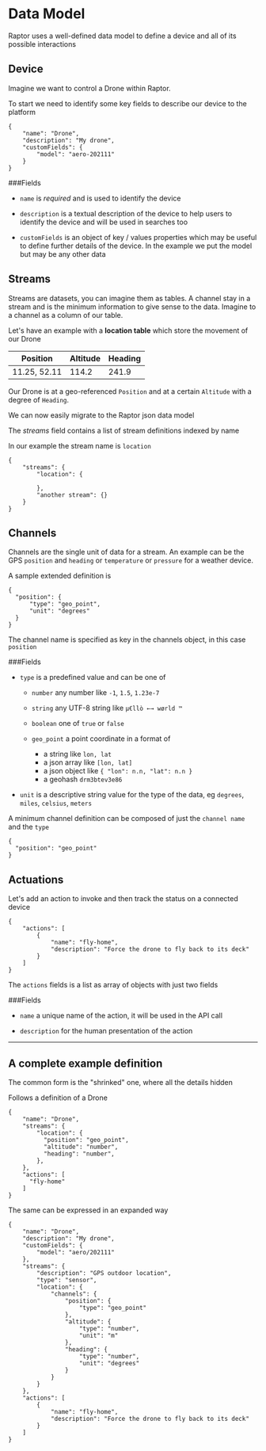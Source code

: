 # Data Model

Raptor uses a well-defined data model to define a device and all of its possible interactions

## Device

Imagine we want to control a Drone within Raptor.

To start we need to identify some key fields to describe our device to the platform

```
{
    "name": "Drone",
    "description": "My drone",
    "customFields": {
        "model": "aero-202111"
    }
}
```

###Fields


- `name` is _required_ and is used to identify the device

- `description` is a textual description of the device to help users to identify the device and will be used in searches too

- `customFields` is an object of key / values properties which may be useful to define further details of the device. In the example we put the model but may be any other data

## Streams

Streams are datasets, you can imagine them as tables. A channel stay in a stream and is the minimum information to give sense to the data. Imagine to a channel as a column of our table.

Let's have an example with a **location table** which store the movement of our Drone

Position     | Altitude | Heading
------------ | -------- | -------
11.25, 52.11 | 114.2    | 241.9

Our Drone is at a geo-referenced `Position` and at a certain `Altitude` with a degree of `Heading`.

We can now easily migrate to the Raptor json data model

The _streams_ field contains a list of stream definitions indexed by name

In our example the stream name is `location`

```
{
    "streams": {
        "location": {

        },          
        "another stream": {}
    }
}
```

## Channels

Channels are the single unit of data for a stream. An example can be the GPS `position` and `heading` or `temperature` or `pressure` for a weather device.

A sample extended definition is

```
{
  "position": {
      "type": "geo_point",
      "unit": "degrees"
  }
}
```

The channel name is specified as key in the channels object, in this case `position`

###Fields

- `type` is a predefined value and can be one of

  - `number` any number like `-1`, `1.5`, `1.23e-7`
  - `string` any UTF-8 string like `µ€llò ←→ wørld ™`
  - `boolean` one of `true` or `false`
  - `geo_point` a point coordinate in a format of

    - a string like `lon, lat`
    - a json array like `[lon, lat]`
    - a json object like `{ "lon": n.n, "lat": n.n }`
    - a geohash `drm3btev3e86`

- `unit` is a descriptive string value for the type of the data, eg `degrees`, `miles`, `celsius`, `meters`

A minimum channel definition can be composed of just the `channel name` and the `type`

```
{
  "position": "geo_point"
}
```

## Actuations

Let's add an action to invoke and then track the status on a connected device

```
{
    "actions": [
        {
            "name": "fly-home",
            "description": "Force the drone to fly back to its deck"
        }
    ]
}
```

The `actions` fields is a list as array of objects with just two fields

###Fields


- `name` a unique name of the action, it will be used in the API call

- `description` for the human presentation of the action

--------------------------------------------------------------------------------

## A complete example definition

The common form is the "shrinked" one, where all the details hidden

Follows a definition of a Drone

```
{
    "name": "Drone",
    "streams": {
        "location": {
          "position": "geo_point",
          "altitude": "number",
          "heading": "number",
        },
    },
    "actions": [
      "fly-home"
    ]
}
```

The same can be expressed in an expanded way

```
{
    "name": "Drone",
    "description": "My drone",
    "customFields": {
        "model": "aero/202111"
    },
    "streams": {
        "description": "GPS outdoor location",
        "type": "sensor",
        "location": {
            "channels": {
                "position": {
                    "type": "geo_point"
                },
                "altitude": {
                    "type": "number",
                    "unit": "m"
                },
                "heading": {
                    "type": "number",
                    "unit": "degrees"
                }
            }
        }
    },
    "actions": [
        {
            "name": "fly-home",
            "description": "Force the drone to fly back to its deck"
        }
    ]
}
```
